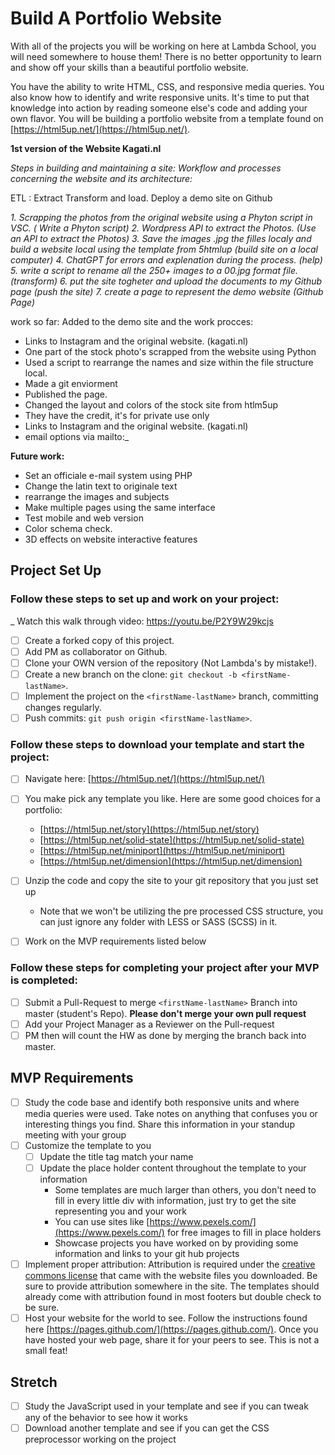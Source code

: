 # Build A Portfolio Website

With all of the projects you will be working on here at Lambda School, you will need somewhere to house them!  There is no better opportunity to learn and show off your skills than a beautiful portfolio website.  

You have the ability to write HTML, CSS, and responsive media queries.  You also know how to identify and write responsive units.  It's time to put that knowledge into action by reading someone else's code and adding your own flavor.  You will be building a portfolio website from a template found on [https://html5up.net/](https://html5up.net/).

**1st version of the Website Kagati.nl** 

_Steps in building and maintaining a site:_ 
_Workflow and processes concerning the website and its architecture:_ 

ETL : Extract Transform and load. 
Deploy a demo site on Github 

_1. Scrapping the photos from the original website using a Phyton script in VSC. _( Write a Phyton script)_ 
2. Wordpress API to extract the Photos. _(Use an API to extract the Photos)_ 
3. Save the images .jpg the filles localy and build a website local using the template from 5htmlup _(build site on a local computer)_ 
4. ChatGPT for errors and explenation during the process.  _(help)_
5. write a script to rename all the 250+ images to a 00.jpg format file.  _(transform)_
6. put the site togheter and upload the documents to my Github page _(push the site)_ 
7. create a page to represent the demo website _(Github Page)__ 

work so far: Added to the demo site and the work procces: 

- Links to Instagram and the original website. (kagati.nl) 
- One part of the stock photo's scrapped from the website using Python 
- Used a script to rearrange the names and size  within the file structure local.
- Made a git enviorment
- Published the page. 
- Changed the layout and colors of the stock site from htlm5up
- They have the credit, it's for private use only
- Links to Instagram and the original website. (kagati.nl) 
- email options via mailto:_ 

**Future  work:** 
- Set an officiale e-mail system using PHP 
- Change the latin text to originale text
- rearrange the images and subjects 
- Make multiple pages using the same interface 
- Test mobile and web version
- Color schema check. 
- 3D effects on website interactive features



## Project Set Up

### Follow these steps to set up and work on your project:

_ Watch this walk through video:  https://youtu.be/P2Y9W29kcjs

- [ ] Create a forked copy of this project.
- [ ] Add PM as collaborator on Github.
- [ ] Clone your OWN version of the repository (Not Lambda's by mistake!).
- [ ] Create a new branch on the clone: `git checkout -b <firstName-lastName>`.
- [ ] Implement the project on the `<firstName-lastName>` branch, committing changes regularly.
- [ ] Push commits: `git push origin <firstName-lastName>`.

### Follow these steps to download your template and start the project:

- [ ] Navigate here: [https://html5up.net/](https://html5up.net/)
- [ ] You make pick any template you like.  Here are some good choices for a portfolio:
	- [https://html5up.net/story](https://html5up.net/story)
	- [https://html5up.net/solid-state](https://html5up.net/solid-state)
	- [https://html5up.net/miniport](https://html5up.net/miniport)
	- [https://html5up.net/dimension](https://html5up.net/dimension)

- [ ] Unzip the code and copy the site to your git repository that you just set up
  * Note that we won't be utilizing the pre processed CSS structure, you can just ignore any folder with LESS or SASS (SCSS) in it.
- [ ] Work on the MVP requirements listed below

### Follow these steps for completing your project after your MVP is completed:

- [ ] Submit a Pull-Request to merge `<firstName-lastName>` Branch into master (student's Repo). **Please don't merge your own pull request**
- [ ] Add your Project Manager as a Reviewer on the Pull-request
- [ ] PM then will count the HW as done by merging the branch back into master.

## MVP Requirements

- [ ] Study the code base and identify both responsive units and where media queries were used.  Take notes on anything that confuses you or interesting things you find.  Share this information in your standup meeting with your group
- [ ] Customize the template to you 
	- [ ] Update the title tag match your name
	- [ ] Update the place holder content throughout the template to your information
		* Some templates are much larger than others, you don't need to fill in every little div with information, just try to get the site representing you and your work 
		* You can use sites like [https://www.pexels.com/](https://www.pexels.com/) for free images to fill in place holders
		* Showcase projects you have worked on by providing some information and links to your git hub projects
- [ ] Implement proper attribution: Attribution is required under the [creative commons license](https://html5up.net/license) that came with the website files you downloaded.  Be sure to provide attribution somewhere in the site.  The templates should already come with attribution found in most footers but double check to be sure.
- [ ] Host your website for the world to see. Follow the instructions found here [https://pages.github.com/](https://pages.github.com/).  Once you have hosted your web page, share it for your peers to see.  This is not a small feat!

## Stretch

- [ ] Study the JavaScript used in your template and see if you can tweak any of the behavior to see how it works
- [ ] Download another template and see if you can get the CSS preprocessor working on the project
